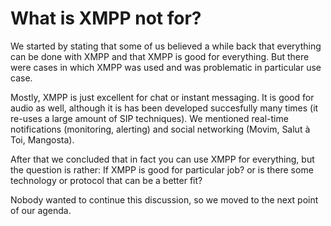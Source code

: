 # What is XMPP not for?

We started by stating that some of us believed a while back that everything can be done with XMPP and that XMPP is good for everything. But there were cases in which XMPP was used and was problematic in particular use case. 

Mostly, XMPP is just excellent for chat or instant messaging. It is good for audio as well, although it is has been developed succesfully many times (it re-uses a large amount of SIP techniques). We mentioned real-time notifications (monitoring, alerting) and social networking (Movim, Salut à Toi, Mangosta).

After that we concluded that in fact you can use XMPP for everything, but the question is rather: If XMPP is good for particular job? or is there some technology or protocol that can be a better fit?

Nobody wanted to continue this discussion, so we moved to the next point of our agenda.
